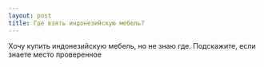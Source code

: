 ```yaml
---
layout: post 
title: Где взять индонезийскую мебель? 
--- 
```

Хочу купить индонезийскую мебель, но не знаю где. Подскажите, если знаете место проверенное
